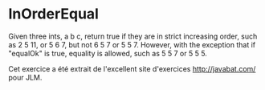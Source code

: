# InOrderEqual #
Given three ints, a b c, return true if they are in strict increasing order,
such as 2 5 11, or 5 6 7, but not 6 5 7 or 5 5 7. However, with the
exception that if "equalOk" is true, equality is allowed, such as 5 5 7 or 5
5 5.

Cet exercice a été extrait de l'excellent site d'exercices
http://javabat.com/ pour JLM.


